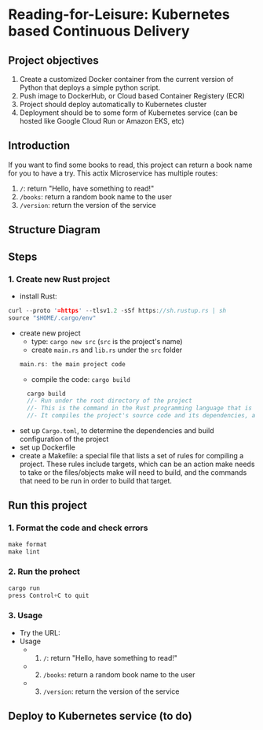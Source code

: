 # Reading-for-Leisure: Kubernetes based Continuous Delivery
## Project objectives
1. Create a customized Docker container from the current version of Python that deploys a simple python script.
2. Push image to DockerHub, or Cloud based Container Registery (ECR)
3. Project should deploy automatically to Kubernetes cluster
4. Deployment should be to some form of Kubernetes service (can be hosted like Google Cloud Run or Amazon EKS, etc)
## Introduction
If you want to find some books to read, this project can return a book name for you to have a try.
This actix Microservice has multiple routes:
1. `/`: return "Hello, have something to read!"
2. `/books`: return a random book name to the user
3. `/version`: return the version of the service
## Structure Diagram
## Steps
### 1. Create new Rust project
- install Rust:
```Rust
curl --proto '=https' --tlsv1.2 -sSf https://sh.rustup.rs | sh
source "$HOME/.cargo/env"
```
- create new project
  - type: `cargo new src` (`src` is the project's name)
  - create `main.rs` and `lib.rs` under the `src` folder
  ```Rust
  main.rs: the main project code
  ```
  - compile the code: `cargo build`
  ```Rust
    cargo build
    //- Run under the root directory of the project
    //- This is the command in the Rust programming language that is used to compile a Rust project. 
    //- It compiles the project's source code and its dependencies, and produces an executable binary file.
  ```
- set up `Cargo.toml`, to determine the dependencies and build configuration of the project
- set up Dockerfile
- create a Makefile: a special file that lists a set of rules for compiling a project. These rules include targets, which can be an action make needs to take or the files/objects make will need to build, and the commands that need to be run in order to build that target.

## Run this project
### 1. Format the code and check errors
  ```Rust
  make format
  make lint
  ```
### 2. Run the prohect
  ```Rust
  cargo run
  press Control+C to quit
  ```
### 3. Usage
- Try the URL: 
- Usage
  - 1. `/`: return "Hello, have something to read!"
  - 2. `/books`: return a random book name to the user
  - 3. `/version`: return the version of the service
  
## Deploy to Kubernetes service (to do)
  
